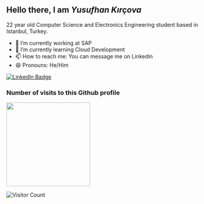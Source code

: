 ## Hello there, I am ***Yusufhan Kırçova***
22 year old Computer Science and Electronics Engineering student based in Istanbul, Turkey.
- 🔭 I’m currently working at SAP
- 🌱 I’m currently learning Cloud Development
- 📫 How to reach me: You can message me on Linkedin
- 😄 Pronouns: He/Him



<div>
     <a href="https://www.linkedin.com/in/yusufhan/">
     <img src="https://img.shields.io/badge/LinkedIn-blue?style=for-the-badge&logo=linkedin&logoColor=white" alt="LinkedIn Badge"/>
     </a>
</div>
   
    
<div>

</div>



### Number of visits to this Github profile

<div>
     <img src="https://findlaydonnan.files.wordpress.com/2014/02/tumblr_mvv8m3wzei1r9e2uvo1_500.gif" width="220"/>
</div>

![Visitor Count](https://profile-counter.glitch.me/{kircova}/count.svg)




<!--
**kircova/kircova** is a ✨ _special_ ✨ repository because its `README.md` (this file) appears on your GitHub profile.

Here are some ideas to get you started:

- 🔭 I’m currently working on ...
- 🌱 I’m currently learning ...
- 👯 I’m looking to collaborate on ...
- 🤔 I’m looking for help with ...
- 💬 Ask me about ...
- 📫 How to reach me: ...
- 😄 Pronouns: ...
- ⚡ Fun fact: ...
-->

